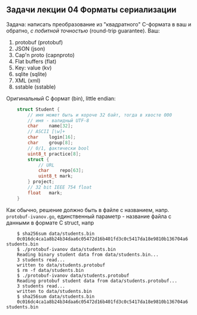 ##  Задачи лекции 04 Форматы сериализации

Задача: написать преобразование из "квадратного" C-формата в ваш
и обратно, *с побитной точностью* (round-trip guarantee). Ваш:

 1. protobuf (protobuf)
 2. JSON (json)
 3. Cap'n proto (capnproto)
 4. Flat buffers (flat)
 5. Key: value (kv)
 6. sqlite (sqlite)
 7. XML (xml)
 8. sstable (sstable)

Оригинальный С формат (bin), little endian:

````c
    struct Student {
        // имя может быть и короче 32 байт, тогда в хвосте 000
        // имя - валидный UTF-8
        char    name[32];
        // ASCII [\w]+
        char    login[16];
        char    group[8];
        // 0/1, фактически bool
        uint8_t practice[8];
        struct {
            // URL
            char    repo[63];
            uint8_t mark;
        } project;
        // 32 bit IEEE 754 float
        float   mark; 
    }
````

Как обычно, решение должно быть в файле с названием, напр.
`protobuf-ivanov.go`, единственный параметр - название файла с
данными в формате C struct, напр

````
    $ sha256sum data/students.bin
    0c016dc4ca1a8b24b34daa6c05472d16b401fd3c0c5417da18e9810b136704a6 students.bin
    $ ./protobuf-ivanov data/students.bin
    Reading binary student data from data/students.bin...
    3 students read...
    written to data/students.protobuf
    $ rm -f data/students.bin
    $ ./protobuf-ivanov data/students.protobuf
    Reading protobuf student data from data/students.protobuf...
    3 students read...
    written to data/students.bin
    $ sha256sum data/students.bin
    0c016dc4ca1a8b24b34daa6c05472d16b401fd3c0c5417da18e9810b136704a6 students.bin
````
